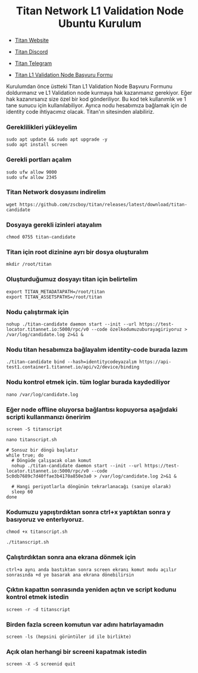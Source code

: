 <h1 align="center"> Titan Network L1 Validation Node Ubuntu Kurulum </h1>

* [Titan Website](https://test1.titannet.io/login)<br>
* [Titan Discord](https://discord.com/invite/titannet)<br>
* [Titan Telegram](https://t.me/titannet_dao)<br>

* [Titan L1 Validation Node Başvuru Formu](https://t.co/8CeQKPNu9x)<br>

Kurulumdan önce üstteki Titan L1 Validation Node Başvuru Formunu doldurmanız ve L1 Validation node kurmaya hak kazanmanız gerekiyor. Eğer hak kazanırsanız size özel bir kod gönderiliyor. Bu kod tek kullanımlık ve 1 tane sunucu için kullanılabiliyor. Ayrıca nodu hesabımıza bağlamak için de identity code ihtiyacımız olacak. Titan'ın sitesinden alabiliriz.

### Gereklilikleri yükleyelim
```
sudo apt update && sudo apt upgrade -y
sudo apt install screen
```

### Gerekli portları açalım
```
sudo ufw allow 9000
sudo ufw allow 2345
```

### Titan Network dosyasını indirelim
```
wget https://github.com/zscboy/titan/releases/latest/download/titan-candidate

```

### Dosyaya gerekli izinleri atayalım
```
chmod 0755 titan-candidate
```

### Titan için root dizinine ayrı bir dosya oluşturalım
```
mkdir /root/titan
```

### Oluşturduğumuz dosyayı titan için belirtelim
```
export TITAN_METADATAPATH=/root/titan
export TITAN_ASSETSPATHS=/root/titan
```

### Nodu çalıştırmak için
```
nohup ./titan-candidate daemon start --init --url https://test-locator.titannet.io:5000/rpc/v0 --code özelkodumuzuburayagiriyoruz > /var/log/candidate.log 2>&1 &
```

### Nodu titan hesabımıza bağlayalım identity-code burada lazım
```
./titan-candidate bind --hash=identitycodeyazalım https://api-test1.container1.titannet.io/api/v2/device/binding
```

### Nodu kontrol etmek için. tüm loglar burada kaydediliyor
```
nano /var/log/candidate.log
```
### Eğer node offline oluyorsa bağlantısı kopuyorsa aşağıdaki scripti kullanmanızı öneririm
```
screen -S titanscript
```

```
nano titanscript.sh
```

```
# Sonsuz bir döngü başlatır
while true; do
  # Döngüde çalışacak olan komut
  nohup ./titan-candidate daemon start --init --url https://test-locator.titannet.io:5000/rpc/v0 --code 5c0db7689c7d40ffae3b4170a850e3a0 > /var/log/candidate.log 2>&1 &

  # Hangi periyotlarla döngünün tekrarlanacağı (saniye olarak)
  sleep 60
done
```
### Kodumuzu yapıştırdıktan sonra ctrl+x yaptıktan sonra y basıyoruz ve enterlıyoruz.
```
chmod +x titanscript.sh
```

```
./titanscript.sh
```
### Çalıştırdıktan sonra ana ekrana dönmek için
```
ctrl+a aynı anda bastıktan sonra screen ekranı komut modu açılır sonrasında +d ye basarak ana ekrana dönebilirsin
```

### Çıktın kapattın sonrasında yeniden açtın ve script kodunu kontrol etmek istedin
```
screen -r -d titanscript
```

### Birden fazla screen komutun var adını hatırlayamadın
```
screen -ls (hepsini görüntüler id ile birlikte) 
```

### Açık olan herhangi bir screeni kapatmak istedin
```
screen -X -S screenid quit
```
